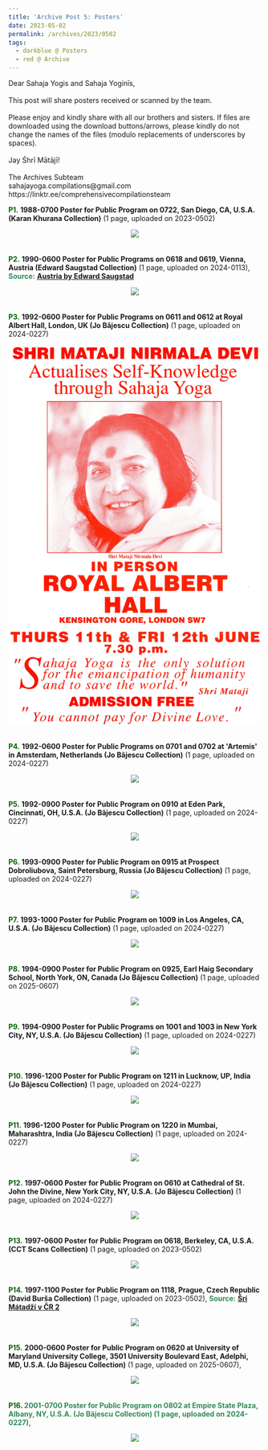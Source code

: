 ```yaml
---
title: 'Archive Post 5: Posters'
date: 2023-05-02
permalink: /archives/2023/0502
tags:
  - darkblue @ Posters
  - red @ Archive
---
```


<p>
Dear Sahaja Yogis and Sahaja Yoginīs,<br>
<br>
This post will share posters received or scanned by the team.<br>
<br>
Please enjoy and kindly share with all our brothers and sisters. If files are downloaded using the download buttons/arrows, please kindly do not change the names of the files (modulo replacements of underscores by spaces).<br>
<br>
Jay Śhrī Mātājī!<br>
<br>
The Archives Subteam<br>
sahajayoga.compilations@gmail.com<br>
https://linktr.ee/comprehensivecompilationsteam<br>
</p>

<font color="DarkGreen"><b>P1.</b></font> <b>1988-0700 Poster for Public Program on 0722, San Diego, CA, U.S.A. (Karan Khurana Collection)</b> (1 page, uploaded on 2023-0502)

<div style="text-align: center"><img src="https://pub-fafd822530b64b16aba4d8eefe69e1af.r2.dev/1988-0700_Poster_for_Public_Program_on_0722_San_Diego_CA_U.S.A._(Karan_Khurana_Collection).jpg" /></div>

<br>

<font color="DarkGreen"><b>P2.</b></font> <b>1990-0600 Poster for Public Programs on 0618 and 0619, Vienna, Austria (Edward Saugstad Collection)</b> (1 page, uploaded on 2024-0113), <font color="SeaGreen"><b>Source:</b></font> <a href="https://forallourdearsahajayogisandyoginis.wordpress.com/1991-august-in-vienna-with-the-mother-of-all/"> <b>Austria by Edward Saugstad</b></a>

<div style="text-align: center"><img src="https://pub-fafd822530b64b16aba4d8eefe69e1af.r2.dev/1990-0600_Poster_for_Public_Programs_on_0618_and_0619_Vienna_Austria_(Edward_Saugstad_Collection).jpg" /></div>

<br>

<font color="DarkGreen"><b>P3.</b></font> <b>1992-0600 Poster for Public Programs on 0611 and 0612 at Royal Albert Hall, London, UK (Jo Băjescu Collection)</b> (1 page, uploaded on 2024-0227)

<div style="text-align: center"><img src="/images/1992-0600_Poster_for_Public_Programs_on_0611_and_0612_at_Royal_Albert_Hall,_London,_UK_(Jo_Bajescu_Collection).jpg" /></div>

<br>

<font color="DarkGreen"><b>P4.</b></font> <b>1992-0600 Poster for Public Programs on 0701 and 0702 at 'Artemis' in Amsterdam, Netherlands (Jo Băjescu Collection)</b> (1 page, uploaded on 2024-0227)

<div style="text-align: center"><img src="https://pub-fafd822530b64b16aba4d8eefe69e1af.r2.dev/1992-0600_Poster_for_Public_Programs_on_0701_and_0702_at_'Artemis'_in_Amsterdam_Netherlands_(Jo_Bajescu_Collection).jpeg" /></div>

<br>

<font color="DarkGreen"><b>P5.</b></font> <b>1992-0900 Poster for Public Program on 0910 at Eden Park, Cincinnati, OH, U.S.A. (Jo Băjescu Collection)</b> (1 page, uploaded on 2024-0227)

<div style="text-align: center"><img src="https://pub-fafd822530b64b16aba4d8eefe69e1af.r2.dev/1992-0900_Poster_for_Public_Program_on_0910_at_Eden_Park_Cincinnati_OH_U.S.A._(Jo_Bajescu_Collection).jpeg" /></div>

<br>

<font color="DarkGreen"><b>P6.</b></font> <b>1993-0900 Poster for Public Program on 0915 at Prospect Dobroliubova, Saint Petersburg, Russia (Jo Băjescu Collection)</b> (1 page, uploaded on 2024-0227)

<div style="text-align: center"><img src="https://pub-fafd822530b64b16aba4d8eefe69e1af.r2.dev/1993-0900_Poster_for_Public_Program_on_0915_at_Prospect_Dobroliubova_Saint_Petersburg_Russia_(Jo_Bajescu_Collection).jpeg" /></div>

<br>

<font color="DarkGreen"><b>P7.</b></font> <b>1993-1000 Poster for Public Program on 1009 in Los Angeles, CA, U.S.A. (Jo Băjescu Collection)</b> (1 page, uploaded on 2024-0227)

<div style="text-align: center"><img src="https://pub-fafd822530b64b16aba4d8eefe69e1af.r2.dev/1993-1000_Poster_for_Public_Program_on_1009_in_Los_Angeles_CA_U.S.A._(Jo_Bajescu_Collection).jpeg" /></div>

<br>

<font color="DarkGreen"><b>P8.</b></font> <b>1994-0900 Poster for Public Program on 0925, Earl Haig Secondary School, North York, ON, Canada (Jo Băjescu Collection)</b> (1 page, uploaded on 2025-0607)

<div style="text-align: center"><img src="https://pub-fafd822530b64b16aba4d8eefe69e1af.r2.dev/1994-0900_Poster_for_Public_Program_on_0925_Earl_Haig_Secondary_School_North_York_ON_Canada_(reduced_resolution)_(Jo_Bajescu_Collection).jpeg" /></div>

<br>

<font color="DarkGreen"><b>P9.</b></font> <b>1994-0900 Poster for Public Programs on 1001 and 1003 in New York City, NY, U.S.A. (Jo Băjescu Collection)</b> (1 page, uploaded on 2024-0227)

<div style="text-align: center"><img src="https://pub-fafd822530b64b16aba4d8eefe69e1af.r2.dev/1994-0900_Poster_for_Public_Programs_on_1001_and_1003_in_New_York_City_NY_U.S.A._(Jo_Bajescu_Collection).jpeg" /></div>

<br>

<font color="DarkGreen"><b>P10.</b></font> <b>1996-1200 Poster for Public Program on 1211 in Lucknow, UP, India (Jo Băjescu Collection)</b> (1 page, uploaded on 2024-0227)

<div style="text-align: center"><img src="https://pub-fafd822530b64b16aba4d8eefe69e1af.r2.dev/1996-1200_Poster_for_Public_Program_on_1211_in_Lucknow_UP_India_(Jo_Bajescu_Collection).jpg" /></div>

<br>

<font color="DarkGreen"><b>P11.</b></font> <b>1996-1200 Poster for Public Program on 1220 in Mumbai, Maharashtra, India (Jo Băjescu Collection)</b> (1 page, uploaded on 2024-0227)

<div style="text-align: center"><img src="https://pub-fafd822530b64b16aba4d8eefe69e1af.r2.dev/1996-1200_Poster_for_Public_Program_on_1220_in_Mumbai_Maharashtra_India_(Jo_Bajescu_Collection).jpeg" /></div>

<br>

<font color="DarkGreen"><b>P12.</b></font> <b>1997-0600 Poster for Public Program on 0610 at Cathedral of St. John the Divine, New York City, NY, U.S.A. (Jo Băjescu Collection)</b> (1 page, uploaded on 2024-0227)

<div style="text-align: center"><img src="https://pub-fafd822530b64b16aba4d8eefe69e1af.r2.dev/1997-0600_Poster_for_Public_Program_on_0610_at_Cathedral_of_St._John_the_Divine_New_York_City_NY_U.S.A._(Jo_Bajescu_Collection).jpeg" /></div>

<br>

<font color="DarkGreen"><b>P13.</b></font> <b>1997-0600 Poster for Public Program on 0618, Berkeley, CA, U.S.A. (CCT Scans Collection)</b> (1 page, uploaded on 2023-0502)

<div style="text-align: center"><img src="https://pub-fafd822530b64b16aba4d8eefe69e1af.r2.dev/1997-0600_Poster_for_Public_Program_on_0618_Berkeley_CA_U.S.A._(from_tif_reduced_size)_(CCT_Scans_Collection).jpg" /></div>

<br>

<font color="DarkGreen"><b>P14.</b></font> <b>1997-1100 Poster for Public Program on 1118, Prague, Czech Republic (David Burša Collection)</b> (1 page, uploaded on 2023-0502), <font color="SeaGreen"><b>Source:</b></font> <a href="https://photos.app.goo.gl/CiXWhaaR8YD5JyRA8"> <b>Šrí Mátadží v ČR 2</b></a>

<div style="text-align: center"><img src="https://pub-fafd822530b64b16aba4d8eefe69e1af.r2.dev/1997-1100_Poster_for_Public_Program_on_1118_Prague_Czech_Republic_(David_Bursa_Collection).jpeg" /></div>

<br>

<font color="DarkGreen"><b>P15.</b></font> <b>2000-0600 Poster for Public Program on 0620 at University of Maryland University College, 3501 University Boulevard East, Adelphi, MD, U.S.A. (Jo Băjescu Collection)</b> (1 page, uploaded on 2025-0607), <font color="SeaGreen"><b>

<div style="text-align: center"><img src="https://pub-823d44bb4c8e45f198d25ae0ff8f8c77.r2.dev/2000-0600_Poster_for_Public_Program_on_0620_at_University_of_Maryland_University_College_Adelphi_MD_U.S.A._(reduced_resolution)_(Jo_Bajescu_Collection).jpeg" /></div>

<br>

<font color="DarkGreen"><b>P16.</b></font> <b>2001-0700 Poster for Public Program on 0802 at Empire State Plaza, Albany, NY, U.S.A. (Jo Băjescu Collection)</b> (1 page, uploaded on 2024-0227), <font color="SeaGreen"><b>

<div style="text-align: center"><img src="https://pub-823d44bb4c8e45f198d25ae0ff8f8c77.r2.dev/2001-0700_Poster_for_Public_Program_on_0802_at_Empire_State_Plaza_Albany_NY_U.S.A._(Jo_Bajescu_Collection).jpg" /></div>